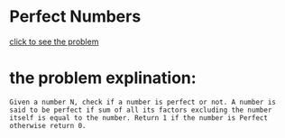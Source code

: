 # Perfect Numbers




[click to see the problem](https://www.geeksforgeeks.org/problems/perfect-numbers3207/1?page=3&difficulty=Easy&sortBy=submissions)



 # the problem explination:
    Given a number N, check if a number is perfect or not. A number is said to be perfect if sum of all its factors excluding the number itself is equal to the number. Return 1 if the number is Perfect otherwise return 0.





 